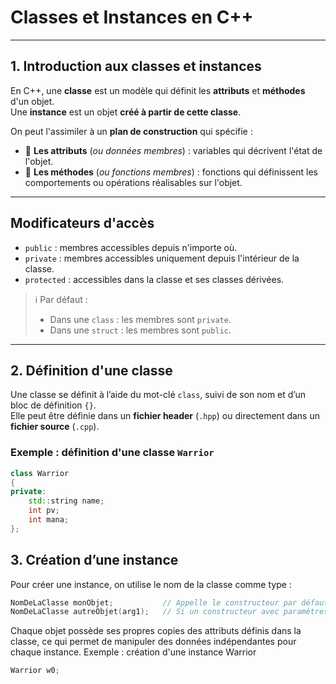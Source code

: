 # Classes et Instances en C++

---

## 1. Introduction aux classes et instances

En C++, une **classe** est un modèle qui définit les **attributs** et **méthodes** d'un objet.  
Une **instance** est un objet **créé à partir de cette classe**.

On peut l'assimiler à un **plan de construction** qui spécifie :

- 🔹 **Les attributs** (*ou données membres*) : variables qui décrivent l'état de l'objet.
- 🔹 **Les méthodes** (*ou fonctions membres*) : fonctions qui définissent les comportements ou opérations réalisables sur l'objet.

---

## Modificateurs d'accès

- `public` : membres accessibles depuis n'importe où.
- `private` : membres accessibles uniquement depuis l'intérieur de la classe.
- `protected` : accessibles dans la classe et ses classes dérivées.

> ℹ️ Par défaut :
> - Dans une `class` : les membres sont `private`.
> - Dans une `struct` : les membres sont `public`.

---

## 2. Définition d'une classe

Une classe se définit à l’aide du mot-clé `class`, suivi de son nom et d’un bloc de définition `{}`.  
Elle peut être définie dans un **fichier header** (`.hpp`) ou directement dans un **fichier source** (`.cpp`).

### Exemple : définition d'une classe `Warrior`

```cpp
class Warrior 
{
private:
    std::string name;
    int pv;
    int mana;
};
```
## 3. Création d’une instance

Pour créer une instance, on utilise le nom de la classe comme type :
```cpp
NomDeLaClasse monObjet;           // Appelle le constructeur par défaut
NomDeLaClasse autreObjet(arg1);   // Si un constructeur avec paramètres est défini
```
Chaque objet possède ses propres copies des attributs définis dans la classe, ce qui permet de manipuler des données indépendantes pour chaque instance.
Exemple : création d'une instance Warrior
```cpp
Warrior w0;
```
